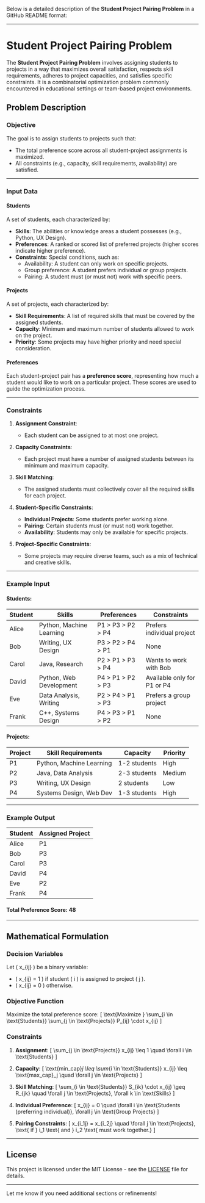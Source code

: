 Below is a detailed description of the **Student Project Pairing Problem** in a GitHub README format:

---

# Student Project Pairing Problem

The **Student Project Pairing Problem** involves assigning students to projects in a way that maximizes overall satisfaction, respects skill requirements, adheres to project capacities, and satisfies specific constraints. It is a combinatorial optimization problem commonly encountered in educational settings or team-based project environments.

## Problem Description

### Objective
The goal is to assign students to projects such that:
- The total preference score across all student-project assignments is maximized.
- All constraints (e.g., capacity, skill requirements, availability) are satisfied.

---

### Input Data

#### **Students**
A set of students, each characterized by:
- **Skills**: The abilities or knowledge areas a student possesses (e.g., Python, UX Design).
- **Preferences**: A ranked or scored list of preferred projects (higher scores indicate higher preference).
- **Constraints**: Special conditions, such as:
  - Availability: A student can only work on specific projects.
  - Group preference: A student prefers individual or group projects.
  - Pairing: A student must (or must not) work with specific peers.

#### **Projects**
A set of projects, each characterized by:
- **Skill Requirements**: A list of required skills that must be covered by the assigned students.
- **Capacity**: Minimum and maximum number of students allowed to work on the project.
- **Priority**: Some projects may have higher priority and need special consideration.

#### **Preferences**
Each student-project pair has a **preference score**, representing how much a student would like to work on a particular project. These scores are used to guide the optimization process.

---

### Constraints

1. **Assignment Constraint**:
   - Each student can be assigned to at most one project.

2. **Capacity Constraints**:
   - Each project must have a number of assigned students between its minimum and maximum capacity.

3. **Skill Matching**:
   - The assigned students must collectively cover all the required skills for each project.

4. **Student-Specific Constraints**:
   - **Individual Projects**: Some students prefer working alone.
   - **Pairing**: Certain students must (or must not) work together.
   - **Availability**: Students may only be available for specific projects.

5. **Project-Specific Constraints**:
   - Some projects may require diverse teams, such as a mix of technical and creative skills.

---

### Example Input

#### **Students**:
| **Student** | **Skills**              | **Preferences**          | **Constraints**                   |
|-------------|-------------------------|--------------------------|------------------------------------|
| Alice       | Python, Machine Learning| P1 > P3 > P2 > P4        | Prefers individual project         |
| Bob         | Writing, UX Design      | P3 > P2 > P4 > P1        | None                               |
| Carol       | Java, Research          | P2 > P1 > P3 > P4        | Wants to work with Bob             |
| David       | Python, Web Development | P4 > P1 > P2 > P3        | Available only for P1 or P4        |
| Eve         | Data Analysis, Writing  | P2 > P4 > P1 > P3        | Prefers a group project            |
| Frank       | C++, Systems Design     | P4 > P3 > P1 > P2        | None                               |

#### **Projects**:
| **Project** | **Skill Requirements**      | **Capacity** | **Priority** |
|-------------|-----------------------------|--------------|--------------|
| P1          | Python, Machine Learning    | 1-2 students | High         |
| P2          | Java, Data Analysis         | 2-3 students | Medium       |
| P3          | Writing, UX Design          | 2 students   | Low          |
| P4          | Systems Design, Web Dev     | 1-3 students | High         |

---

### Example Output

| **Student** | **Assigned Project** |
|-------------|----------------------|
| Alice       | P1                   |
| Bob         | P3                   |
| Carol       | P3                   |
| David       | P4                   |
| Eve         | P2                   |
| Frank       | P4                   |

#### **Total Preference Score**: 48

---

## Mathematical Formulation

### Decision Variables
Let \( x_{ij} \) be a binary variable:
- \( x_{ij} = 1 \) if student \( i \) is assigned to project \( j \).
- \( x_{ij} = 0 \) otherwise.

### Objective Function
Maximize the total preference score:
\[
\text{Maximize } \sum_{i \in \text{Students}} \sum_{j \in \text{Projects}} P_{ij} \cdot x_{ij}
\]

### Constraints
1. **Assignment**:
\[
\sum_{j \in \text{Projects}} x_{ij} \leq 1 \quad \forall i \in \text{Students}
\]

2. **Capacity**:
\[
\text{min\_cap}_j \leq \sum_{i \in \text{Students}} x_{ij} \leq \text{max\_cap}_j \quad \forall j \in \text{Projects}
\]

3. **Skill Matching**:
\[
\sum_{i \in \text{Students}} S_{ik} \cdot x_{ij} \geq R_{jk} \quad \forall j \in \text{Projects}, \forall k \in \text{Skills}
\]

4. **Individual Preference**:
\[
x_{ij} = 0 \quad \forall i \in \text{Students (preferring individual)}, \forall j \in \text{Group Projects}
\]

5. **Pairing Constraints**:
\[
x_{i_1j} = x_{i_2j} \quad \forall j \in \text{Projects}, \text{ if } i_1 \text{ and } i_2 \text{ must work together.}
\]


---

## License

This project is licensed under the MIT License - see the [LICENSE](LICENSE) file for details.

---

Let me know if you need additional sections or refinements!
